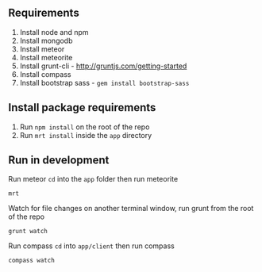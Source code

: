 Requirements
------------
1. Install node and npm
2. Install mongodb
3. Install meteor
4. Install meteorite
5. Install grunt-cli - http://gruntjs.com/getting-started
6. Install compass
7. Install bootstrap sass - ``gem install bootstrap-sass``

Install package requirements
----------------------------
1. Run ``npm install`` on the root of the repo
2. Run ``mrt install`` inside the ``app`` directory

Run in development
------------------
Run meteor ``cd`` into the ``app`` folder then run meteorite  
```
mrt
```

Watch for file changes on another terminal window, run grunt from the root of the repo  
```
grunt watch
```

Run compass ``cd`` into ``app/client`` then run compass  
```
compass watch
```